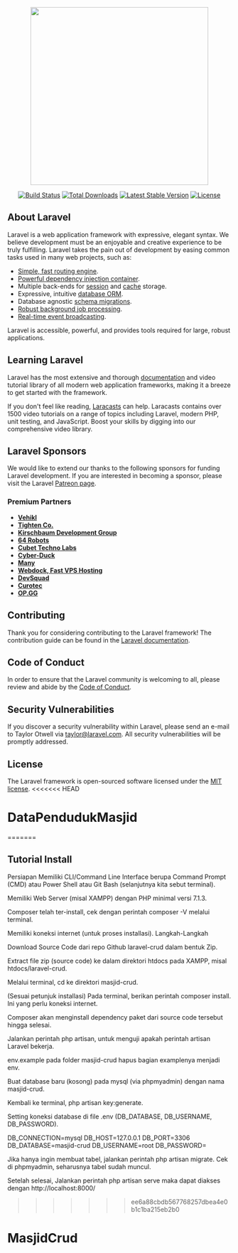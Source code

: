 <p align="center"><a href="https://laravel.com" target="_blank"><img src="https://raw.githubusercontent.com/laravel/art/master/logo-lockup/5%20SVG/2%20CMYK/1%20Full%20Color/laravel-logolockup-cmyk-red.svg" width="400"></a></p>

<p align="center">
<a href="https://travis-ci.org/laravel/framework"><img src="https://travis-ci.org/laravel/framework.svg" alt="Build Status"></a>
<a href="https://packagist.org/packages/laravel/framework"><img src="https://img.shields.io/packagist/dt/laravel/framework" alt="Total Downloads"></a>
<a href="https://packagist.org/packages/laravel/framework"><img src="https://img.shields.io/packagist/v/laravel/framework" alt="Latest Stable Version"></a>
<a href="https://packagist.org/packages/laravel/framework"><img src="https://img.shields.io/packagist/l/laravel/framework" alt="License"></a>
</p>

## About Laravel

Laravel is a web application framework with expressive, elegant syntax. We believe development must be an enjoyable and creative experience to be truly fulfilling. Laravel takes the pain out of development by easing common tasks used in many web projects, such as:

- [Simple, fast routing engine](https://laravel.com/docs/routing).
- [Powerful dependency injection container](https://laravel.com/docs/container).
- Multiple back-ends for [session](https://laravel.com/docs/session) and [cache](https://laravel.com/docs/cache) storage.
- Expressive, intuitive [database ORM](https://laravel.com/docs/eloquent).
- Database agnostic [schema migrations](https://laravel.com/docs/migrations).
- [Robust background job processing](https://laravel.com/docs/queues).
- [Real-time event broadcasting](https://laravel.com/docs/broadcasting).

Laravel is accessible, powerful, and provides tools required for large, robust applications.

## Learning Laravel

Laravel has the most extensive and thorough [documentation](https://laravel.com/docs) and video tutorial library of all modern web application frameworks, making it a breeze to get started with the framework.

If you don't feel like reading, [Laracasts](https://laracasts.com) can help. Laracasts contains over 1500 video tutorials on a range of topics including Laravel, modern PHP, unit testing, and JavaScript. Boost your skills by digging into our comprehensive video library.

## Laravel Sponsors

We would like to extend our thanks to the following sponsors for funding Laravel development. If you are interested in becoming a sponsor, please visit the Laravel [Patreon page](https://patreon.com/taylorotwell).

### Premium Partners

- **[Vehikl](https://vehikl.com/)**
- **[Tighten Co.](https://tighten.co)**
- **[Kirschbaum Development Group](https://kirschbaumdevelopment.com)**
- **[64 Robots](https://64robots.com)**
- **[Cubet Techno Labs](https://cubettech.com)**
- **[Cyber-Duck](https://cyber-duck.co.uk)**
- **[Many](https://www.many.co.uk)**
- **[Webdock, Fast VPS Hosting](https://www.webdock.io/en)**
- **[DevSquad](https://devsquad.com)**
- **[Curotec](https://www.curotec.com/)**
- **[OP.GG](https://op.gg)**

## Contributing

Thank you for considering contributing to the Laravel framework! The contribution guide can be found in the [Laravel documentation](https://laravel.com/docs/contributions).

## Code of Conduct

In order to ensure that the Laravel community is welcoming to all, please review and abide by the [Code of Conduct](https://laravel.com/docs/contributions#code-of-conduct).

## Security Vulnerabilities

If you discover a security vulnerability within Laravel, please send an e-mail to Taylor Otwell via [taylor@laravel.com](mailto:taylor@laravel.com). All security vulnerabilities will be promptly addressed.

## License

The Laravel framework is open-sourced software licensed under the [MIT license](https://opensource.org/licenses/MIT).
<<<<<<< HEAD
# DataPendudukMasjid
=======

## Tutorial Install

Persiapan
Memiliki CLI/Command Line Interface berupa Command Prompt (CMD) atau Power Shell atau Git Bash (selanjutnya kita sebut terminal).

Memiliki Web Server (misal XAMPP) dengan PHP minimal versi 7.1.3.

Composer telah ter-install, cek dengan perintah composer -V melalui terminal.

Memiliki koneksi internet (untuk proses installasi).
Langkah-Langkah

Download Source Code dari repo Github laravel-crud dalam bentuk Zip.

Extract file zip (source code) ke dalam direktori htdocs pada XAMPP, misal htdocs/laravel-crud.

Melalui terminal, cd ke direktori masjid-crud.

(Sesuai petunjuk installasi) Pada terminal, berikan perintah composer install. Ini yang perlu koneksi internet.

Composer akan menginstall dependency paket dari source code tersebut hingga selesai.

Jalankan perintah php artisan, untuk menguji apakah perintah artisan Laravel bekerja.

env.example pada folder masjid-crud hapus bagian examplenya menjadi env.

Buat database baru (kosong) pada mysql (via phpmyadmin) dengan nama masjid-crud.

Kembali ke terminal, php artisan key:generate.

Setting koneksi database di file .env (DB_DATABASE, DB_USERNAME, DB_PASSWORD).

DB_CONNECTION=mysql
DB_HOST=127.0.0.1
DB_PORT=3306
DB_DATABASE=masjid-crud
DB_USERNAME=root
DB_PASSWORD=

Jika hanya ingin membuat tabel, jalankan perintah php artisan migrate. Cek di phpmyadmin, seharusnya tabel sudah muncul.

Setelah selesai, Jalankan perintah php artisan serve maka dapat diakses dengan http://localhost:8000/
>>>>>>> ee6a88cbdb567768257dbea4e0b1c1ba215eb2b0
# MasjidCrud
